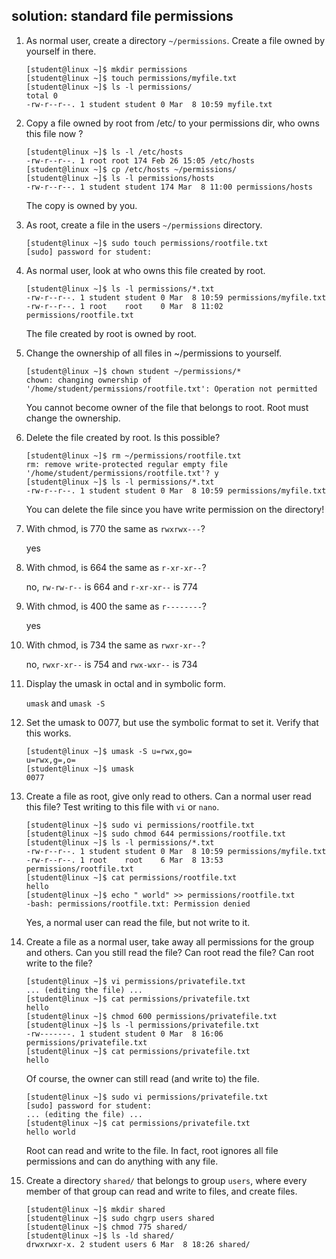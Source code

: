 ## solution: standard file permissions

1. As normal user, create a directory `~/permissions`. Create a file
owned by yourself in there.

    ```console
    [student@linux ~]$ mkdir permissions
    [student@linux ~]$ touch permissions/myfile.txt
    [student@linux ~]$ ls -l permissions/
    total 0
    -rw-r--r--. 1 student student 0 Mar  8 10:59 myfile.txt
    ```

2. Copy a file owned by root from /etc/ to your permissions dir, who
owns this file now ?

    ```console
    [student@linux ~]$ ls -l /etc/hosts
    -rw-r--r--. 1 root root 174 Feb 26 15:05 /etc/hosts
    [student@linux ~]$ cp /etc/hosts ~/permissions/
    [student@linux ~]$ ls -l permissions/hosts
    -rw-r--r--. 1 student student 174 Mar  8 11:00 permissions/hosts
    ```

    The copy is owned by you.

3. As root, create a file in the users `~/permissions` directory.

    ```console
    [student@linux ~]$ sudo touch permissions/rootfile.txt
    [sudo] password for student:
    ```

4. As normal user, look at who owns this file created by root.

    ```console
    [student@linux ~]$ ls -l permissions/*.txt
    -rw-r--r--. 1 student student 0 Mar  8 10:59 permissions/myfile.txt
    -rw-r--r--. 1 root    root    0 Mar  8 11:02 permissions/rootfile.txt
    ```

    The file created by root is owned by root.

5. Change the ownership of all files in \~/permissions to yourself.

    ```console
    [student@linux ~]$ chown student ~/permissions/*
    chown: changing ownership of '/home/student/permissions/rootfile.txt': Operation not permitted
    ```

    You cannot become owner of the file that belongs to root. Root must change the ownership.

6. Delete the file created by root. Is this possible?

    ```console
    [student@linux ~]$ rm ~/permissions/rootfile.txt
    rm: remove write-protected regular empty file '/home/student/permissions/rootfile.txt'? y
    [student@linux ~]$ ls -l permissions/*.txt
    -rw-r--r--. 1 student student 0 Mar  8 10:59 permissions/myfile.txt
    ```

    You can delete the file since you have write permission on the directory!

7. With chmod, is 770 the same as `rwxrwx---`?

    yes

8. With chmod, is 664 the same as `r-xr-xr--`?

    no, `rw-rw-r--` is 664 and `r-xr-xr--` is 774

9. With chmod, is 400 the same as `r--------`?

    yes

10. With chmod, is 734 the same as `rwxr-xr--`?

    no, `rwxr-xr--` is 754 and `rwx-wxr--` is 734

11. Display the umask in octal and in symbolic form.

    `umask` and `umask -S`

12. Set the umask to 0077, but use the symbolic format to set it. Verify
that this works.

    ```console
    [student@linux ~]$ umask -S u=rwx,go=
    u=rwx,g=,o=
    [student@linux ~]$ umask
    0077
    ```

13. Create a file as root, give only read to others. Can a normal user read this file? Test writing to this file with `vi` or `nano`.

    ```console
    [student@linux ~]$ sudo vi permissions/rootfile.txt
    [student@linux ~]$ sudo chmod 644 permissions/rootfile.txt
    [student@linux ~]$ ls -l permissions/*.txt
    -rw-r--r--. 1 student student 0 Mar  8 10:59 permissions/myfile.txt
    -rw-r--r--. 1 root    root    6 Mar  8 13:53 permissions/rootfile.txt
    [student@linux ~]$ cat permissions/rootfile.txt
    hello
    [student@linux ~]$ echo " world" >> permissions/rootfile.txt
    -bash: permissions/rootfile.txt: Permission denied
    ```

    Yes, a normal user can read the file, but not write to it.

14. Create a file as a normal user, take away all permissions for the group and others. Can you still read the file? Can root read the file? Can root write to the file?

    ```console
    [student@linux ~]$ vi permissions/privatefile.txt
    ... (editing the file) ...
    [student@linux ~]$ cat permissions/privatefile.txt
    hello
    [student@linux ~]$ chmod 600 permissions/privatefile.txt
    [student@linux ~]$ ls -l permissions/privatefile.txt
    -rw-------. 1 student student 0 Mar  8 16:06 permissions/privatefile.txt
    [student@linux ~]$ cat permissions/privatefile.txt
    hello
    ```

    Of course, the owner can still read (and write to) the file.

    ```console
    [student@linux ~]$ sudo vi permissions/privatefile.txt
    [sudo] password for student:
    ... (editing the file) ...
    [student@linux ~]$ cat permissions/privatefile.txt
    hello world
    ```

    Root can read and write to the file. In fact, root ignores all file permissions and can do anything with any file.

15. Create a directory `shared/` that belongs to group `users`, where every member of that group can read and write to files, and create files.

    ```console
    [student@linux ~]$ mkdir shared
    [student@linux ~]$ sudo chgrp users shared
    [student@linux ~]$ chmod 775 shared/
    [student@linux ~]$ ls -ld shared/
    drwxrwxr-x. 2 student users 6 Mar  8 18:26 shared/
    ```

